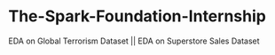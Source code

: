 # The-Spark-Foundation-Internship

EDA on Global Terrorism Dataset || 
EDA on Superstore Sales Dataset
